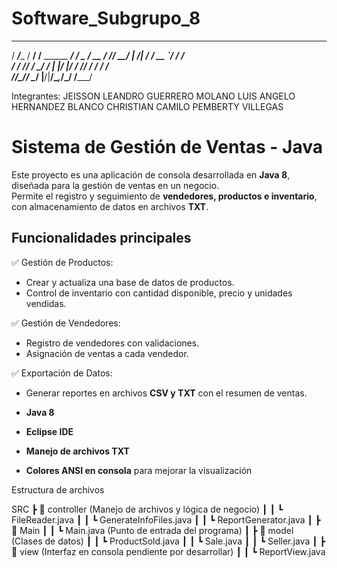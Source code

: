 # Software_Subgrupo_8
  _____       ______                      ______
  / ___/____  / __/ /__      ______ ______/ ____/
  \__ \/ __ \/ /_/ __/ | /| / / __ `/ ___/ __/   
 ___/ / /_/ / __/ /_ | |/ |/ / /_/ / /  / /___   
/____/\____/_/  \__/ |__/|__/\__,_/_/  /_____/   

Integrantes:
JEISSON LEANDRO GUERRERO MOLANO
LUIS ANGELO HERNANDEZ BLANCO
CHRISTIAN CAMILO PEMBERTY VILLEGAS

# Sistema de Gestión de Ventas - Java  

Este proyecto es una aplicación de consola desarrollada en **Java 8**, diseñada para la gestión de ventas en un negocio.  
Permite el registro y seguimiento de **vendedores, productos e inventario**, con almacenamiento de datos en archivos **TXT**.  

## Funcionalidades principales  

✅   Gestión de Productos:  
   - Crear y actualiza una base de datos de productos.  
   - Control de inventario con cantidad disponible, precio y unidades vendidas.  

✅   Gestión de Vendedores:  
   - Registro de vendedores con validaciones.  
   - Asignación de ventas a cada vendedor.  

✅   Exportación de Datos:  
   - Generar reportes en archivos **CSV y TXT** con el resumen de ventas.  

- **Java 8**  
- **Eclipse IDE**  
- **Manejo de archivos TXT**  
- **Colores ANSI en consola** para mejorar la visualización  

Estructura de archivos 

SRC
┣ 📂 controller (Manejo de archivos y lógica de negocio)
┃ ┃ ┗ FileReader.java
┃ ┃ ┗ GenerateInfoFiles.java
┃ ┃ ┗ ReportGenerator.java
┃ ┣ 📂 Main
┃ ┃ ┗ Main.java (Punto de entrada del programa)
┃ ┣ 📂 model (Clases de datos)
┃ ┃ ┗ ProductSold.java
┃ ┃ ┗ Sale.java
┃ ┃ ┗ Seller.java
┃ ┣ 📂 view (Interfaz en consola pendiente por desarrollar)
┃ ┃ ┗ ReportView.java
